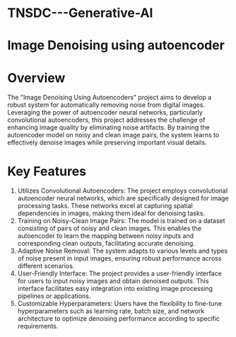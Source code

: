 # TNSDC---Generative-AI

# Image Denoising using autoencoder
# Overview
The "Image Denoising Using Autoencoders" project aims to develop a robust system for automatically removing noise from digital images. Leveraging the power of autoencoder neural networks, particularly convolutional autoencoders, this project addresses the challenge of enhancing image quality by eliminating noise artifacts. By training the autoencoder model on noisy and clean image pairs, the system learns to effectively denoise images while preserving important visual details.

# Key Features
1. Utilizes Convolutional Autoencoders: The project employs convolutional autoencoder neural networks, which are specifically designed for image processing tasks. These networks excel at capturing spatial dependencies in images, making them ideal for denoising tasks.
2. Training on Noisy-Clean Image Pairs: The model is trained on a dataset consisting of pairs of noisy and clean images. This enables the autoencoder to learn the mapping between noisy inputs and corresponding clean outputs, facilitating accurate denoising.
3. Adaptive Noise Removal: The system adapts to various levels and types of noise present in input images, ensuring robust performance across different scenarios.
4. User-Friendly Interface: The project provides a user-friendly interface for users to input noisy images and obtain denoised outputs. This interface facilitates easy integration into existing image processing pipelines or applications.
5. Customizable Hyperparameters: Users have the flexibility to fine-tune hyperparameters such as learning rate, batch size, and network architecture to optimize denoising performance according to specific requirements.

